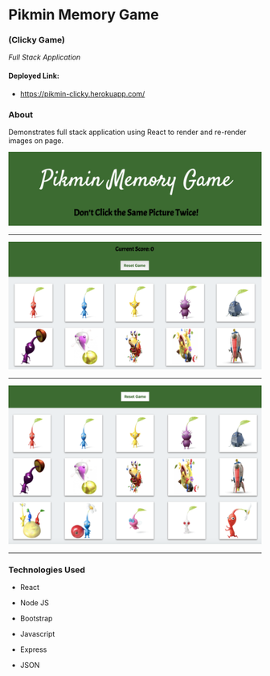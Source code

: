 

#  Pikmin Memory Game 
### (Clicky Game)
 _Full Stack Application_

#### Deployed Link:
* https://pikmin-clicky.herokuapp.com/

### About

Demonstrates full stack application using React to render and re-render images on page. 

<p align="center"><img src="./client/public/images/PikminScnSht1.png" alt=“Pikmin Preview Top” width="675"></p>

***

<p align="center"><img src="./client/public/images/PikminScnSht2.png" alt=“Pikmin Preview Middle” width="675"></p>

***

<p align="center"><img src="./client/public/images/PikminScnSht3.png" alt=“Pikmin Preview Bottom” width="675"></p>

***

### Technologies Used

* React

* Node JS

* Bootstrap

* Javascript

* Express

* JSON

